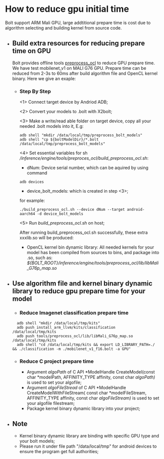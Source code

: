 # How to reduce gpu initial time

Bolt support ARM Mali GPU, large addtitional prepare time is cost due to algorithm selecting and building kernel from source code. 

- ## Build extra resources for reducing prepare time on GPU

  Bolt provides offline tools [preprocess_ocl](../inference/engine/tools/preprocess_ocl/build_preprocess_ocl.sh) to reduce GPU prepare time. We have test mobilenet_v1 on MALI G76 GPU. Prepare time can be reduced from 2-3s to 60ms after build algorithm file and OpenCL kernel binary. Here we give an exaple:

  - ### Step By Step

    <1> Connect target device by Andriod ADB;
    
    <2> Convert your models to .bolt with X2bolt;
    
    <3> Make a write/read able folder on target device, copy all your needed .bolt models into it, E.g:
    
    ```
    adb shell "mkdir /data/local/tmp/preprocess_bolt_models"
    adb shell "cp ${boltModelDir}/*.bolt /data/local/tmp/preprocess_bolt_models"
    ```
    
    <4> Set essential variables for sh */inference/engine/tools/preproces_ocl/build_preprocess_ocl.sh*:
    
      - dNum: Device serial number, which can be aquired by using command
      
      ```
      adb devices
      ```
      
      - device_bolt_models: which is created in step <3>;

    for example:
      ```
      ./build_preprocess_ocl.sh --device dNum --target android-aarch64 -d device_bolt_models
      ```
        
    <5> Run *build_preprocess_ocl.sh* on host;

    After running build_preprocess_ocl.sh successfully, these extra xxxlib.so will be produced:
    
    - OpenCL kernel bin dynamic library: All needed kernels for your model has been compiled from sources to bins, and package into .so, such as: *${BOLT_ROOT}/inference/engine/tools/preprocess_ocl/lib/libMali_G76p_map.so*

- ## Use algorithm file and kernel binary dynamic library to reduce gpu prepare time for your model

  - ### Reduce Imagenet classification prepare time
  ```
    adb shell "mkdir /data/local/tmp/kits"
    adb push install_arm_llvm/kits/classification /data/local/tmp/kits
    adb push tools/preprocess_ocl/lib/libMali_G76p_map.so /data/local/tmp/kits
    adb shell "cd /data/local/tmp/kits && export LD_LIBRARY_PATH=./ && ./classification -m ./mobilenet_v1_f16.bolt -a GPU"
  ```

  - ### Reduce C project prepare time
  
    - Argument *algoPath* of C API *ModelHandle CreateModel(const char *modelPath, AFFINITY_TYPE affinity, const char *algoPath)* is used to set your algofile;
    - Argument *algoFileStread* of C API *ModelHandle CreateModelWithFileStream( const char *modelFileStream, AFFINITY_TYPE affinity, const char *algoFileStream)* is used to set your algofile filestream;
    - Package kernel binary dynamic library into your project;

- ## Note
  - Kernel binary dynamic library are binding with specific GPU type and your bolt models;
  - Please run it under file path "/data/local/tmp" for android devices to ensure the program get full authorities;
